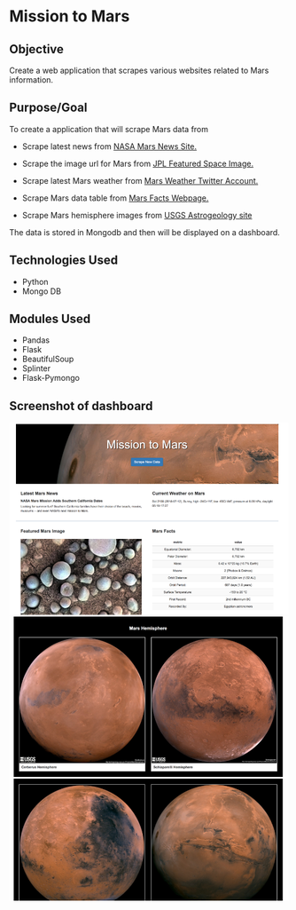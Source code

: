 # Mission to Mars

## Objective

Create a web application that scrapes various websites related to Mars information.

## Purpose/Goal

To create a application that will scrape Mars data from 

- Scrape latest news from [NASA Mars News Site.](https://mars.nasa.gov/news/?page=0&per_page=40&order=publish_date+desc%2Ccreated_at+desc&search=&category=19%2C165%2C184%2C204&blank_scope=Latest)

- Scrape the image url for Mars from [JPL Featured Space Image.](https://www.jpl.nasa.gov/spaceimages/?search=&category=Mars)

- Scrape latest Mars weather from [Mars Weather Twitter Account.](https://twitter.com/marswxreport?lang=en)

- Scrape Mars data table from [Mars Facts Webpage.](https://space-facts.com/mars/)

- Scrape Mars hemisphere images from [USGS Astrogeology site](https://astrogeology.usgs.gov/search/results?q=hemisphere+enhanced&k1=target&v1=Mars)

The data is stored in Mongodb and then will be displayed on a dashboard.

## Technologies Used

- Python
- Mongo DB

## Modules Used

- Pandas
- Flask
- BeautifulSoup
- Splinter
- Flask-Pymongo

## Screenshot of dashboard

<img src="https://github.com/ktung1189/Web_Scraping_Mission_to_Mars/blob/master/web_scrape_1.PNG" alt='Mars Image'>

<img src="https://github.com/ktung1189/Web_Scraping_Mission_to_Mars/blob/master/web_scrape_2.PNG" alt='Mars Image'>
